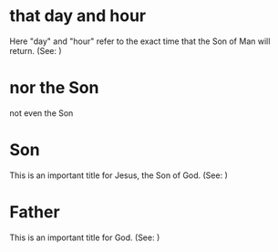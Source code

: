 
# that day and hour
Here "day" and "hour" refer to the exact time that the Son of Man will return. (See: )

# nor the Son
not even the Son

# Son
This is an important title for Jesus, the Son of God. (See: )

# Father
This is an important title for God. (See: )